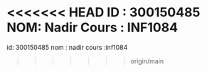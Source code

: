 <<<<<<< HEAD
ID : 300150485
NOM: Nadir
Cours : INF1084
=======
id: 300150485
nom : nadir
cours :inf1084
>>>>>>> origin/main
